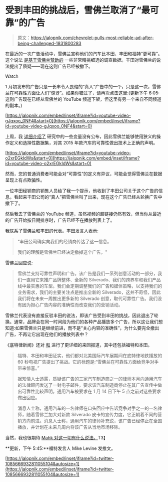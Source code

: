 # 受到丰田的挑战后，雪佛兰取消了“最可靠”的广告

> 原文：<https://jalopnik.com/chevrolet-pulls-most-reliable-ad-after-being-challenged-1831800283>

在最近的一次广告活动中，雪佛兰宣称他们的汽车比本田、丰田和福特“更可靠”。这个说法 [是基于雪佛兰赞助的](https://jalopnik.com/the-truth-behind-chevrolet-s-real-people-claim-that-its-1831604863) 一些非常精挑细选的调查数据。丰田对雪佛兰的说法提出了质疑——现在这则广告已经被撤下。

Watch

1 月初发布的广告只是一长串令人畏缩的“真人”广告中的一个，只是这一次，雪佛兰在可靠性方面让人们“惊讶”。如果你错过了，请再次点击这里:(更新下午 6:05:这则广告现在已经从雪佛兰的 YouTube 频道下架，但这里有另一个来自不同频道的副本。)

 [https://jalopnik.com/embed/inset/iframe?id=youtube-video-gJqxoo_0NF4&start=0](https://jalopnik.com/embed/inset/iframe?id=youtube-video-gJqxoo_0NF4&start=0) 

上周，我 [详细介绍了](https://jalopnik.com/the-truth-behind-chevrolet-s-real-people-claim-that-its-1831604863#_ga=2.46658407.1536951610.1547518424-697122821.1538953222) 研究中的一些变量没有公布，因此雪佛兰能够使用狭义的操作定义和选择性数据集，对其 2015 年款汽车的可靠性做出技术上正确的声明。

 [https://jalopnik.com/embed/inset/iframe?id=youtube-video-o2xrEGkIdWs&start=0](https://jalopnik.com/embed/inset/iframe?id=youtube-video-o2xrEGkIdWs&start=0) 

然而，您的普通消费者可能会对“可靠性”的定义有异议，可能会觉得雪佛兰在数据呈现上有点欺骗性。

一位丰田经销商的销售人员给了我一个提示，他收到了丰田公司关于这个广告的信息。看起来丰田公司的“真人”把雪佛兰叫了出来，现在这个广告已经从轮换广告中撤下了。

然后我去了雪佛兰的 YouTube 频道，虽然视频的超链接仍然有效，但当你从最近的广告开始按日期排序时，广告已经不在播放列表上了。

我联系了雪佛兰和丰田的代表。丰田发言人表示:

> “丰田公司确实向我们的经销商传达了这一信息。
> 
> 我们的理解是雪佛兰已经决定撤掉这个广告。"

雪佛兰回应说:

> 雪佛兰支持可靠性声明和广告。该广告是我们一系列创意活动的一部分，我们一直用它来推广品牌整体、全新的 Silverado、我们的跨界车和我们产品线中最实惠的车型。我们会定期调整我们的广告和媒体策略，以支持我们的业务需求，我们的主要关注点是推出全新的 Silverado，这并不奇怪，因此我们将在未来一周推出更多新的 Silverado 创意，取代可靠性广告。我们没有因为担心广告内容的准确性而改变我们的营销活动。

雪佛兰代表没有直接反驳丰田的说法，即该广告受到丰田的挑战，因此退出了轮换。通常，品牌会在同一时间段为他们的各种产品播放多个广告，所以这让我们想知道:如果雪佛兰只是继续前进，而不是“关心内容的准确性”，为什么要完全撤出广告，不再让它出现在他们的播放列表中？

《底特律新闻》还对 [和](https://www.detroitnews.com/story/business/autos/general-motors/2019/01/16/chevrolet-ad-stop-airing-after-challenges-ford-toyota-honda/2585826002/) 进行了更详细的来回报道，其中还包括福特和本田。

> 福特、本田和丰田证实，他们都对北美国际汽车展期间在底特律地铁播放的 60 秒电视广告提出了挑战。它的标题是:“雪佛兰在可靠性方面给竞争对手带来惊喜。”
> 
> 据知情人士透露，质疑该广告的三家汽车制造商之一的律师本月向通用汽车的法律顾问发送了一封电子邮件，要求该汽车制造商停止在其广告宣传中做出可靠性比较声明。通用汽车被要求在 1 月 14 日下午 5 点之前对这些要求做出回应。
> 
> 消息人士称，通用汽车的一名律师在口头回应中告诉竞争对手之一的一名律师，随着雪佛兰加大对新款 Silverado 皮卡的宣传力度，它正朝着不同的营销方向前进。消息人士称，通用汽车的律师补充说，该广告已经停止在全国播放，并计划在未来几周内将该广告从当地市场移除。

当然，我也很期待 [Mahk 对这一切有什么说法。](https://jalopnik.com/mahk-is-back-to-take-down-another-chevy-real-people-tru-1830082333)T3】

**更新，下午 5:45:**福特发言人 Mike Levine 发推文。

 [https://jalopnik.com/embed/inset/iframe?id=twitter-1085666932811055104&autosize=1](https://jalopnik.com/embed/inset/iframe?id=twitter-1085666932811055104&autosize=1)